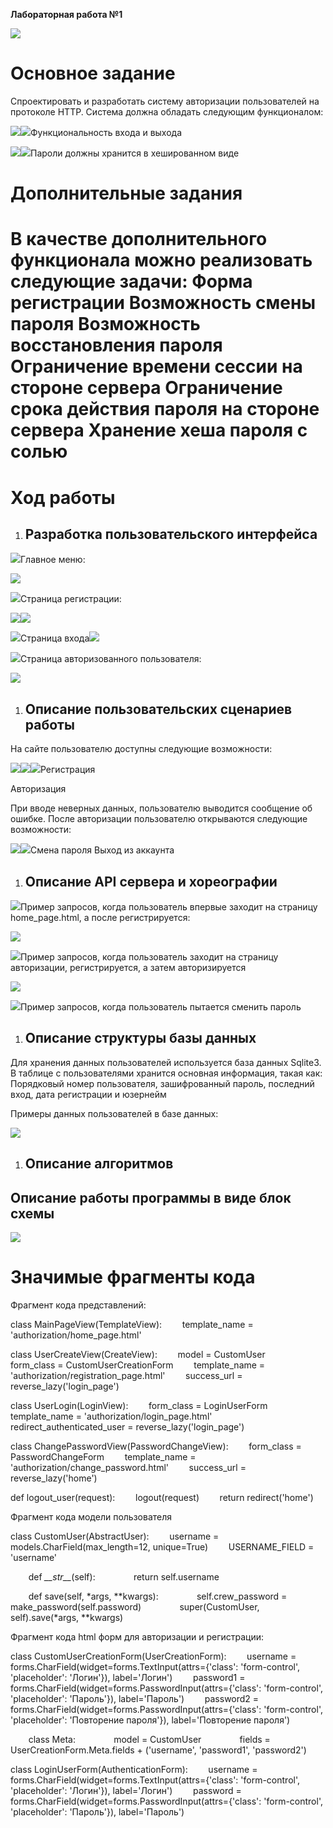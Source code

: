﻿**Лабораторная работа №1**

![](Aspose.Words.6cbd9571-a166-4a71-87cf-726dd2e4da06.001.png)
# **Основное задание**
Спроектировать и разработать систему авторизации пользователей на протоколе HTTP. Система должна обладать следующим функционалом:

![](Aspose.Words.6cbd9571-a166-4a71-87cf-726dd2e4da06.002.png)![](Aspose.Words.6cbd9571-a166-4a71-87cf-726dd2e4da06.003.png)Функциональность входа и выхода

![](Aspose.Words.6cbd9571-a166-4a71-87cf-726dd2e4da06.002.png)![](Aspose.Words.6cbd9571-a166-4a71-87cf-726dd2e4da06.003.png)Пароли должны хранится в хешированном виде

# **Дополнительные задания**
В качестве дополнительного функционала можно реализовать следующие задачи:
**Форма регистрации
Возможность смены пароля
Возможность восстановления пароля
Ограничение времени сессии на стороне сервера Ограничение срока действия пароля на стороне сервера
Хранение хеша пароля с солью** 
==================================================================================================
# **Ход работы**

1. ## **Разработка пользовательского интерфейса**

![](Aspose.Words.6cbd9571-a166-4a71-87cf-726dd2e4da06.002.png)Главное меню:

![](Aspose.Words.6cbd9571-a166-4a71-87cf-726dd2e4da06.004.png)

![](Aspose.Words.6cbd9571-a166-4a71-87cf-726dd2e4da06.002.png)Страница регистрации:

![](Aspose.Words.6cbd9571-a166-4a71-87cf-726dd2e4da06.005.png)![](Aspose.Words.6cbd9571-a166-4a71-87cf-726dd2e4da06.002.png)

![](Aspose.Words.6cbd9571-a166-4a71-87cf-726dd2e4da06.002.png)Страница входа![](Aspose.Words.6cbd9571-a166-4a71-87cf-726dd2e4da06.006.png)

![](Aspose.Words.6cbd9571-a166-4a71-87cf-726dd2e4da06.002.png)Страница авторизованного пользователя:

![](Aspose.Words.6cbd9571-a166-4a71-87cf-726dd2e4da06.007.png)
1. ## **Описание пользовательских сценариев работы**
На сайте пользователю доступны следующие возможности:

![](Aspose.Words.6cbd9571-a166-4a71-87cf-726dd2e4da06.002.png)![](Aspose.Words.6cbd9571-a166-4a71-87cf-726dd2e4da06.002.png)![](Aspose.Words.6cbd9571-a166-4a71-87cf-726dd2e4da06.002.png)Регистрация

Авторизация

При вводе неверных данных, пользователю выводится сообщение об ошибке. После авторизации пользователю открываются следующие возможности:

![](Aspose.Words.6cbd9571-a166-4a71-87cf-726dd2e4da06.002.png)![](Aspose.Words.6cbd9571-a166-4a71-87cf-726dd2e4da06.002.png)Смена пароля Выход из аккаунта
1. ## **Описание API сервера и хореографии**
![](Aspose.Words.6cbd9571-a166-4a71-87cf-726dd2e4da06.002.png)Пример запросов, когда пользователь впервые заходит на страницу home\_page.html, а  после регистрируется:

![](Aspose.Words.6cbd9571-a166-4a71-87cf-726dd2e4da06.008.png)

![](Aspose.Words.6cbd9571-a166-4a71-87cf-726dd2e4da06.002.png)Пример запросов, когда пользователь заходит на страницу авторизации, регистрируется, а затем авторизируется





![](Aspose.Words.6cbd9571-a166-4a71-87cf-726dd2e4da06.009.png)


![](Aspose.Words.6cbd9571-a166-4a71-87cf-726dd2e4da06.002.png)Пример запросов, когда пользователь пытается сменить пароль


1. ## **Описание структуры базы данных**
Для хранения данных пользователей используется база данных Sqlite3. В таблице с пользователями хранится основная информация, такая как: Порядковый номер пользователя, зашифрованный пароль, последний вход, дата регистрации и юзернейм

Примеры данных пользователей в базе данных:

![](Aspose.Words.6cbd9571-a166-4a71-87cf-726dd2e4da06.010.png)


1. ## **Описание алгоритмов**
## Описание работы программы в виде блок схемы
![](Aspose.Words.6cbd9571-a166-4a71-87cf-726dd2e4da06.011.png)
# **Значимые фрагменты кода**
Фрагмент кода представлений:

class MainPageView(TemplateView):
`    `template\_name = 'authorization/home\_page.html'

class UserCreateView(CreateView):
`    `model = CustomUser
`    `form\_class = CustomUserCreationForm
`    `template\_name = 'authorization/registration\_page.html'
`    `success\_url = reverse\_lazy('login\_page')

class UserLogin(LoginView):
`    `form\_class = LoginUserForm
`    `template\_name = 'authorization/login\_page.html'
`    `redirect\_authenticated\_user = reverse\_lazy('login\_page')

class ChangePasswordView(PasswordChangeView):
`    `form\_class = PasswordChangeForm
`    `template\_name = 'authorization/change\_password.html'
`    `success\_url = reverse\_lazy('home')


def logout\_user(request):
`    `logout(request)
`    `return redirect('home')


Фрагмент кода модели пользователя

class CustomUser(AbstractUser):
`    `username = models.CharField(max\_length=12, unique=True)
`    `USERNAME\_FIELD = 'username'

`    `def *\_\_str\_\_*(self):
`        `return self.username

`    `def save(self, \*args, \*\*kwargs):
`        `self.crew\_password = make\_password(self.password)
`        `super(CustomUser, self).save(\*args, \*\*kwargs)


Фрагмент кода html форм для авторизации и регистрации:

class CustomUserCreationForm(UserCreationForm):
`    `username = forms.CharField(widget=forms.TextInput(attrs={'class': 'form-control', 'placeholder': 'Логин'}), label='Логин')
`    `password1 = forms.CharField(widget=forms.PasswordInput(attrs={'class': 'form-control', 'placeholder': 'Пароль'}), label='Пароль')
`    `password2 = forms.CharField(widget=forms.PasswordInput(attrs={'class': 'form-control', 'placeholder': 'Повторение пароля'}), label='Повторение пароля')

`    `class Meta:
`        `model = CustomUser
`        `fields = UserCreationForm.Meta.fields + ('username', 'password1', 'password2')

class LoginUserForm(AuthenticationForm):
`    `username = forms.CharField(widget=forms.TextInput(attrs={'class': 'form-control', 'placeholder': 'Логин'}), label='Логин')
`    `password = forms.CharField(widget=forms.PasswordInput(attrs={'class': 'form-control', 'placeholder': 'Пароль'}), label='Пароль')

